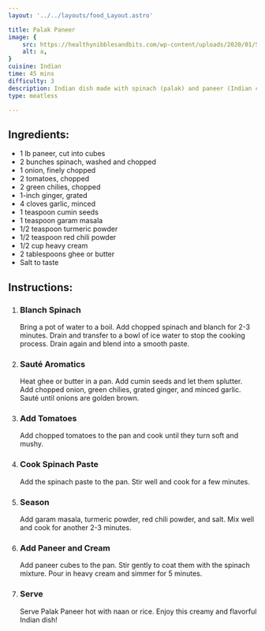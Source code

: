 ```yaml
---
layout: '../../layouts/food_Layout.astro'

title: Palak Paneer
image: {
    src: https://healthynibblesandbits.com/wp-content/uploads/2020/01/Saag-Paneer-FF.jpg,
    alt: a,
}
cuisine: Indian
time: 45 mins
difficulty: 3
description: Indian dish made with spinach (palak) and paneer (Indian cottage cheese) cooked with onions, tomatoes, and spices.
type: meatless

---
```

<div class="recipe-container">
    <div class="ingredients">
        <h2>Ingredients:</h2>
        <ul>
            <li>1 lb paneer, cut into cubes</li>
            <li>2 bunches spinach, washed and chopped</li>
            <li>1 onion, finely chopped</li>
            <li>2 tomatoes, chopped</li>
            <li>2 green chilies, chopped</li>
            <li>1-inch ginger, grated</li>
            <li>4 cloves garlic, minced</li>
            <li>1 teaspoon cumin seeds</li>
            <li>1 teaspoon garam masala</li>
            <li>1/2 teaspoon turmeric powder</li>
            <li>1/2 teaspoon red chili powder</li>
            <li>1/2 cup heavy cream</li>
            <li>2 tablespoons ghee or butter</li>
            <li>Salt to taste</li>
        </ul>
    </div>
    <div class="instructions">
        <h2>Instructions:</h2>
        <ol>
            <li><h3>Blanch Spinach</h3>
                Bring a pot of water to a boil. Add chopped spinach and blanch for 2-3 minutes. Drain and transfer to a bowl of ice water to stop the cooking process. Drain again and blend into a smooth paste.
            </li>
            <li><h3>Sauté Aromatics</h3>
                Heat ghee or butter in a pan. Add cumin seeds and let them splutter. Add chopped onion, green chilies, grated ginger, and minced garlic. Sauté until onions are golden brown.
            </li>
            <li><h3>Add Tomatoes</h3>
                Add chopped tomatoes to the pan and cook until they turn soft and mushy.
            </li>
            <li><h3>Cook Spinach Paste</h3>
                Add the spinach paste to the pan. Stir well and cook for a few minutes.
            </li>
            <li><h3>Season</h3>
                Add garam masala, turmeric powder, red chili powder, and salt. Mix well and cook for another 2-3 minutes.
            </li>
            <li><h3>Add Paneer and Cream</h3>
                Add paneer cubes to the pan. Stir gently to coat them with the spinach mixture. Pour in heavy cream and simmer for 5 minutes.
            </li>
            <li><h3>Serve</h3>
                Serve Palak Paneer hot with naan or rice. Enjoy this creamy and flavorful Indian dish!
            </li>
        </ol>
    </div>
</div>
